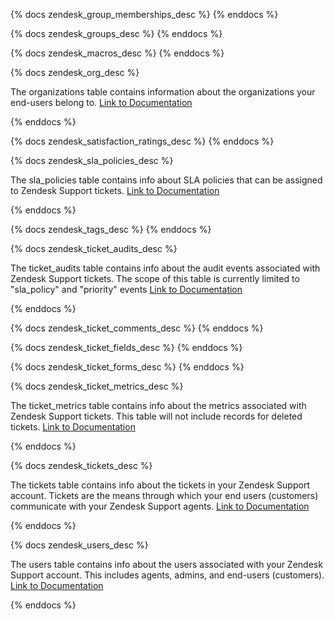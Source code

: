{% docs zendesk_group_memberships_desc %}
{% enddocs %}

{% docs zendesk_groups_desc %}
{% enddocs %}

{% docs zendesk_macros_desc %}
{% enddocs %}

{% docs zendesk_org_desc %}

The organizations table contains information about the organizations your end-users belong to. [Link to Documentation](https://www.stitchdata.com/docs/integrations/saas/zendesk#organizations)

{% enddocs %}

{% docs zendesk_satisfaction_ratings_desc %}
{% enddocs %}


{% docs zendesk_sla_policies_desc %}

The sla_policies table contains info about SLA policies that can be assigned to Zendesk Support tickets. [Link to Documentation](https://www.stitchdata.com/docs/integrations/saas/zendesk#sla-policies)

{% enddocs %}

{% docs zendesk_tags_desc %}
{% enddocs %}

{% docs zendesk_ticket_audits_desc %}

The ticket_audits table contains info about the audit events associated with Zendesk Support tickets. The scope of this table is currently limited to "sla_policy" and "priority" events [Link to Documentation](https://www.stitchdata.com/docs/integrations/saas/zendesk#ticket-audits)

{% enddocs %}

{% docs zendesk_ticket_comments_desc %}
{% enddocs %}

{% docs zendesk_ticket_fields_desc %}
{% enddocs %}

{% docs zendesk_ticket_forms_desc %}
{% enddocs %}

{% docs zendesk_ticket_metrics_desc %}

The ticket_metrics table contains info about the metrics associated with Zendesk Support tickets. This table will not include records for deleted tickets. [Link to Documentation](https://www.stitchdata.com/docs/integrations/saas/zendesk#ticket-metrics)

{% enddocs %}

{% docs zendesk_tickets_desc %}

The tickets table contains info about the tickets in your Zendesk Support account. Tickets are the means through which your end users (customers) communicate with your Zendesk Support agents. [Link to Documentation](https://www.stitchdata.com/docs/integrations/saas/zendesk#tickets)

{% enddocs %}

{% docs zendesk_users_desc %}

The users table contains info about the users associated with your Zendesk Support account. This includes agents, admins, and end-users (customers). [Link to Documentation](https://www.stitchdata.com/docs/integrations/saas/zendesk#users)

{% enddocs %}